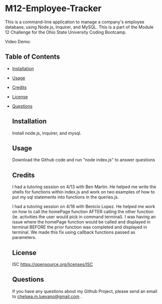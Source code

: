 # M12-Employee-Tracker
This is a command-line application to manage a company's employee database, using Node.js, Inquirer, and MySQL. This is a part of the Module 12 Challenge for the Ohio State University Coding Bootcamp.

Video Demo: 

## Table of Contents
  - [Installation](#installation)
  - [Usage](#usage)
  - [Credits](#credits)
  - [License](#license)
  - [Questions](#questions)

    ## Installation
    Install node.js, inquirer, and mysql.
  
    ## Usage
    Download the Github code and run "node index.js" to answer questions

    ## Credits
    I had a tutoring session on 4/13 with Ben Martin. He helped me write the shells for functions within index.js and work on two examples of how to put my sql statements into functions in the queries.js.

    I had a tutoring session on 4/18 with Benicio Lopez. He helped me work on how to call the homePage function AFTER calling the other function (ie. activities the user would pick in command terminal). I was having an issue where the homePage function would be called and displayed in terminal BEFORE the prior function was completed and displayed in terminal. We made this fix using callback functions passed as parameters. 

    ## License
    ISC https://opensource.org/licenses/ISC
  
    ## Questions
    If you have any questions about my Github Project, please send an email to chelsea.m.luevano@gmail.com .

